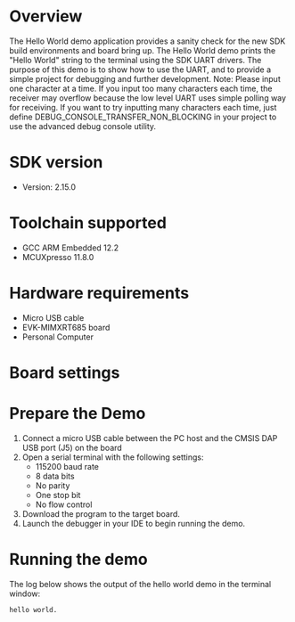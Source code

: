 Overview
========
The Hello World demo application provides a sanity check for the new SDK build environments and board bring up. The Hello
World demo prints the "Hello World" string to the terminal using the SDK UART drivers. The purpose of this demo is to
show how to use the UART, and to provide a simple project for debugging and further development.
Note: Please input one character at a time. If you input too many characters each time, the receiver may overflow
because the low level UART uses simple polling way for receiving. If you want to try inputting many characters each time,
just define DEBUG_CONSOLE_TRANSFER_NON_BLOCKING in your project to use the advanced debug console utility.

SDK version
===========
- Version: 2.15.0

Toolchain supported
===================
- GCC ARM Embedded  12.2
- MCUXpresso  11.8.0

Hardware requirements
=====================
- Micro USB cable
- EVK-MIMXRT685 board
- Personal Computer

Board settings
==============

Prepare the Demo
================
1.  Connect a micro USB cable between the PC host and the CMSIS DAP USB port (J5) on the board
2.  Open a serial terminal with the following settings:
    - 115200 baud rate
    - 8 data bits
    - No parity
    - One stop bit
    - No flow control
3.  Download the program to the target board.
4.  Launch the debugger in your IDE to begin running the demo.

Running the demo
================
The log below shows the output of the hello world demo in the terminal window:
~~~~~~~~~~~~~~~~~~~~~~~~~~~~~~~~~~~
hello world.
~~~~~~~~~~~~~~~~~~~~~~~~~~~~~~~~~~~
